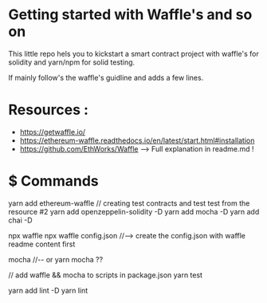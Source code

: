 # Getting started with Waffle's and so on
This little repo hels you to kickstart a smart contract project with waffle's for solidity and yarn/npm for solid testing.

If mainly follow's the waffle's guidline and adds a few lines.

# Resources : 
* https://getwaffle.io/
* https://ethereum-waffle.readthedocs.io/en/latest/start.html#installation
* https://github.com/EthWorks/Waffle --> Full explanation in readme.md !

# $ Commands
yarn add ethereum-waffle
// creating test contracts and test test from the resource #2
yarn add openzeppelin-solidity -D
yarn add mocha -D
yarn add chai -D

npx waffle
npx waffle config.json //--> create the config.json with waffle readme content first

mocha //-- or yarn mocha ??

// add waffle && mocha to scripts in package.json
yarn test

yarn add lint -D
yarn lint